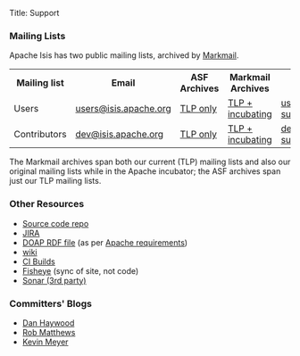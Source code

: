 Title: Support

### Mailing Lists

Apache Isis has two public mailing lists, archived by [Markmail](http://markmail.org).

<table>
<tr>
	<th>Mailing list</th>
	<th>Email</th>
	<th>ASF Archives</th>
	<th>Markmail Archives</th>
	<th>Subscribe</th>
</tr>
<tr>
	<td>Users</t>
	<td><a href="mailto:users@isis.apache.org">users@isis.apache.org</a></td>
	<td><a href="http://mail-archives.apache.org/mod_mbox/isis-users/">TLP only</a>
	<td><a href="http://markmail.org/search/isis-users+list:org.apache.incubator.isis-users">TLP + incubating</a>
	</td>
	<td><a href="mailto:users-subscribe@isis.apache.org">users-subscribe@isis.apache.org</a></td>
</tr>
<tr>
	<td>Contributors</t>
	<td><a href="mailto:dev@isis.apache.org">dev@isis.apache.org</a></td>
	<td><a href="http://mail-archives.apache.org/mod_mbox/isis-dev/">TLP only</a>
	<td><a href="http://markmail.org/search/isis-dev+list:org.apache.incubator.isis-dev">TLP + incubating</a>
	</td>
	<td><a href="mailto:dev-subscribe@isis.apache.org">dev-subscribe@isis.apache.org</a></td></tr>
</table>

The Markmail archives span both our current (TLP) mailing lists and also our original mailing lists while in the Apache incubator; the ASF archives span just our TLP mailing lists.

### Other Resources

- [Source code repo](download.html)
- [JIRA](https://issues.apache.org/jira/browse/ISIS)
- [DOAP RDF file](doap_isis.rdf) (as per [Apache requirements](http://projects.apache.org/doap.html))
- [wiki](https://cwiki.apache.org/confluence/display/ISIS/Index)
- [CI Builds](https://builds.apache.org/job/isis-core-ubuntu/)
- [Fisheye](https://fisheye6.atlassian.com/changelog/isis) (sync of site, not code)
- [Sonar (3rd party)](http://nemo.sonarsource.org/dashboard/index/org.apache.isis:isis-all)
<!--
- [Sonar (@Apache)](https://analysis.apache.org/dashboard/index/org.apache.isis.core:isis)
- [Gmane](http://blog.gmane.org/gmane.comp.apache.incubator.isis.users)
- [Isis extras](http://code.google.com/a/apache-extras.org/p/isis-extras/)
-->

### Committers' Blogs

- [Dan Haywood](http://danhaywood.com/)
- [Rob Matthews](http://www.objectconnexions.co.uk/)
- [Kevin Meyer](http://www.kmz.co.za/blog/)
